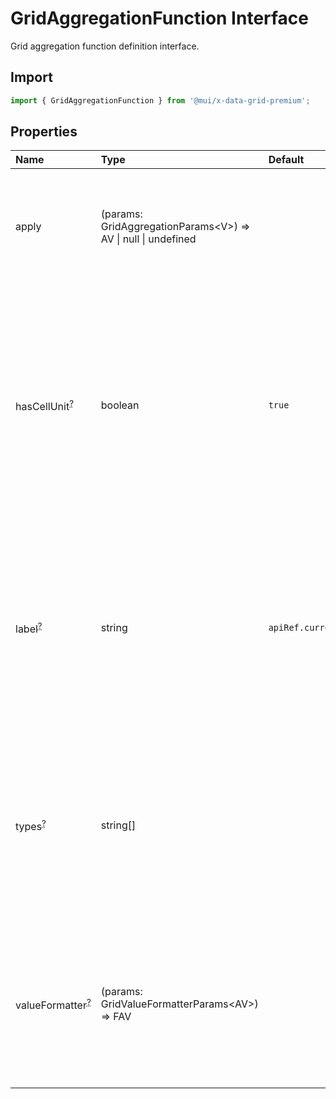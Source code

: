 # GridAggregationFunction Interface

<p class="description">Grid aggregation function definition interface.</p>

## Import

```js
import { GridAggregationFunction } from '@mui/x-data-grid-premium';
```

## Properties

| Name                                                                                                                                                                                                         | Type                                                                                                  | Default                                                                                                       | Description                                                                                                                                                                                |
| :----------------------------------------------------------------------------------------------------------------------------------------------------------------------------------------------------------- | :---------------------------------------------------------------------------------------------------- | :------------------------------------------------------------------------------------------------------------ | :----------------------------------------------------------------------------------------------------------------------------------------------------------------------------------------- |
| <span class="prop-name">apply [<span class="plan-premium" title="Premium plan"></span>](https://mui.com/store/items/material-ui-premium/)</span>                                                             | <span class="prop-type">(params: GridAggregationParams&lt;V&gt;) =&gt; AV \| null \| undefined</span> |                                                                                                               | Function that takes the current cell values and generates the aggregated value.                                                                                                            |
| <span class="prop-name optional">hasCellUnit<sup><abbr title="optional">?</abbr></sup> [<span class="plan-premium" title="Premium plan"></span>](https://mui.com/store/items/material-ui-premium/)</span>    | <span class="prop-type">boolean</span>                                                                | <span class="prop-default">`true`</span>                                                                      | Indicates if the aggregated value have the same unit as the cells used to generate it.<br />It can be used to apply a custom cell renderer only if the aggregated value has the same unit. |
| <span class="prop-name optional">label<sup><abbr title="optional">?</abbr></sup> [<span class="plan-premium" title="Premium plan"></span>](https://mui.com/store/items/material-ui-premium/)</span>          | <span class="prop-type">string</span>                                                                 | <span class="prop-default">`apiRef.current.getLocaleText('aggregationFunctionLabel{capitalize(name)})`</span> | Label of the aggregation function.<br />Will be used to add a label on the footer of the grouping column when this aggregation function is the only one being used.                        |
| <span class="prop-name optional">types<sup><abbr title="optional">?</abbr></sup> [<span class="plan-premium" title="Premium plan"></span>](https://mui.com/store/items/material-ui-premium/)</span>          | <span class="prop-type">string[]</span>                                                               |                                                                                                               | Column types supported by this aggregation function.<br />If not defined, all types are supported (in most cases this property should be defined).                                         |
| <span class="prop-name optional">valueFormatter<sup><abbr title="optional">?</abbr></sup> [<span class="plan-premium" title="Premium plan"></span>](https://mui.com/store/items/material-ui-premium/)</span> | <span class="prop-type">(params: GridValueFormatterParams&lt;AV&gt;) =&gt; FAV</span>                 |                                                                                                               | Function that allows to apply a formatter to the aggregated value.<br />If not defined, the grid will use the formatter of the column.                                                     |
